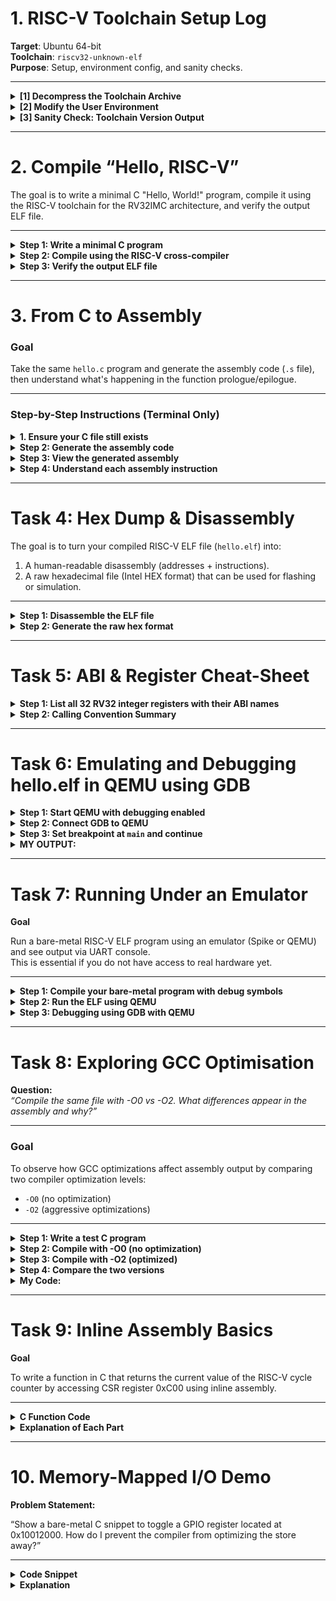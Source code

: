 # 1. RISC-V Toolchain Setup Log

**Target**: Ubuntu 64-bit  
**Toolchain**: `riscv32-unknown-elf`  
**Purpose**: Setup, environment config, and sanity checks.

---

<details>
<summary><strong>[1] Decompress the Toolchain Archive</strong></summary>

```bash
cd ~/Downloads
tar -xzf riscv-toolchain-rv32imac-x86_64-ubuntu.tar.gz
```
</details>
<details> <summary><strong>[2] Modify the User Environment</strong></summary>
Edit your shell config (~/.bashrc or ~/.zshrc) and append:

```bash
export PATH="$HOME/Downloads/riscv/bin:$PATH"
```
</details>
<details> <summary><strong>[3] Sanity Check: Toolchain Version Output</strong></summary>

  Run the following:


```bash
riscv32-unknown-elf-gcc --version
```

 EXPECTED OUTPUT:

![WhatsApp Image 2025-06-03 at 15 42 08_2e7d8809](https://github.com/user-attachments/assets/989c9f8e-7087-48fb-878b-e650cc827d4f)


```bash
riscv32-unknown-elf-objdump --version
```

EXPECTED OUTPUT:

![WhatsApp Image 2025-06-03 at 16 28 38_e4dec069](https://github.com/user-attachments/assets/0c5f2e27-7f32-4b8e-8dbc-69f7d4381c46)


```bash
riscv32-unknown-elf-gdb --version
```
 EXPECTED OUTPUT:

![WhatsApp Image 2025-06-04 at 16 56 06_c0a8bc80](https://github.com/user-attachments/assets/8168147f-6f4e-4a9e-a268-8e5178a5789a)

</details>

---

# 2. Compile “Hello, RISC-V”

The goal is to write a minimal C "Hello, World!" program, compile it using the RISC-V toolchain for the RV32IMC architecture, and verify the output ELF file.

---

<details>
<summary><b>Step 1: Write a minimal C program</b></summary>

Create a file named `hello.c`:

```bash
nano hello.c
```

Paste this code inside:

```c
#include <stdio.h>

int main() {
    printf("Hello, RISC-V\n");
    return 0;
}
```
Save and exit the editor (Ctrl + O, Enter, then Ctrl + X in nano).

</details>

<details> <summary><b>Step 2: Compile using the RISC-V cross-compiler</b></summary>
Run this command in the terminal:

```bash

riscv32-unknown-elf-gcc -march=rv32imc -mabi=ilp32 -o hello.elf hello.c
```
 If you get an error like "cannot find suitable multilib", it means your toolchain doesn't support rv32imc. You can try replacing with:

```bash
riscv32-unknown-elf-gcc  -o hello.elf hello.c
```
</details>

<details> <summary><b>Step 3: Verify the output ELF file</b></summary>
Check the type of the file using:

```bash

file hello.elf
```
Expected output (also displaying the possible error you may encounter):

![WhatsApp Image 2025-06-04 at 18 10 47_6ea5a008](https://github.com/user-attachments/assets/f3d84b2a-7628-4d71-b93d-99b7e4499c55)

</details>

---

# 3. From C to Assembly

### Goal
Take the same `hello.c` program and generate the assembly code (`.s` file), then understand what's happening in the function prologue/epilogue.

---

### Step-by-Step Instructions (Terminal Only)

<details>
<summary><strong> 1. Ensure your C file still exists</strong></summary>

Check your C source file:

```bash
cat hello.c
```

![WhatsApp Image 2025-06-04 at 17 10 59_b874a9f3](https://github.com/user-attachments/assets/2be19e58-941e-4686-a683-b661f835e159)
</details>

<details> <summary><b>Step 2: Generate the assembly code</b></summary>
Use the compiler to generate a .s file (assembly code) from the C source:

```bash
riscv32-unknown-elf-gcc -S -O0 hello.c
```
This will produce a file named hello.s.

</details>

<details> <summary><b>Step 3: View the generated assembly</b></summary>
View the output using:

```bash

cat hello.s
```
You should see something like this:

![WhatsApp Image 2025-06-04 at 17 19 39_32f9dfb7](https://github.com/user-attachments/assets/e4e233a0-7572-41fd-8d9e-460e7c77a6d8)

</details>

<details> <summary><b>Step 4: Understand each assembly instruction</b></summary>

![image](https://github.com/user-attachments/assets/efa29835-f2a8-4a90-b82e-c2fc675b60cc)

The first two correspond to the prologue and the bottom three to the epilogue

 These instructions are automatically inserted to manage function call/return safely.

</details>

---
  
# Task 4: Hex Dump & Disassembly

The goal is to turn your compiled RISC-V ELF file (`hello.elf`) into:
1. A human-readable disassembly (addresses + instructions).
2. A raw hexadecimal file (Intel HEX format) that can be used for flashing or simulation.

---

<details>
<summary><b>Step 1: Disassemble the ELF file</b></summary>

Use `objdump` to convert your ELF binary into readable RISC-V assembly with addresses:

```bash
riscv32-unknown-elf-objdump -d hello.elf > hello.dump
```
To view it:

```bash
cat hello.dump
```
PARTIAL OUTPUT:

![WhatsApp Image 2025-06-04 at 19 13 14_4f0828e8](https://github.com/user-attachments/assets/3c7ab543-6980-43a5-89f1-de0461a9a887)

100b4          -> Memory address(hex)  
1141           -> Raw machine code  
addi           -> mnemonic  
sp,sp,-16      -> operands  
addi sp,sp,-16 -> opcode  

</details>

<details> <summary><b>Step 2: Generate the raw hex format</b></summary>
  
Use objcopy to convert the ELF file into Intel HEX format:

```bash

riscv32-unknown-elf-objcopy -O ihex hello.elf hello.hex
```

To view the hex contents:

```bash
cat hello.hex
```

PARTIAL OUTPUT:

![WhatsApp Image 2025-06-04 at 19 25 04_c4b66b75](https://github.com/user-attachments/assets/52cb54f5-4367-4a84-9b1b-c23f44631cfb)

This file represents your binary's memory layout and can be loaded into emulators or flashed to hardware.

</details>
</details> 

---

# Task 5: ABI & Register Cheat-Sheet



<details><summary><b>Step 1: List all 32 RV32 integer registers with their ABI names</b></summary><br>


| Register | ABI Name | Typical Role                      |
|----------|----------|---------------------------------|
| x0       | zero     | Hard-wired zero (always 0)      |
| x1       | ra       | Return address                  |
| x2       | sp       | Stack pointer                  |
| x3       | gp       | Global pointer                 |
| x4       | tp       | Thread pointer                 |
| x5       | t0       | Temporary / caller-saved       |
| x6       | t1       | Temporary / caller-saved       |
| x7       | t2       | Temporary / caller-saved       |
| x8       | s0/fp    | Saved register / frame pointer |
| x9       | s1       | Saved register                 |
| x10      | a0       | Function argument / return     |
| x11      | a1       | Function argument / return     |
| x12      | a2       | Function argument              |
| x13      | a3       | Function argument              |
| x14      | a4       | Function argument              |
| x15      | a5       | Function argument              |
| x16      | a6       | Function argument              |
| x17      | a7       | Function argument              |
| x18      | s2       | Saved register                 |
| x19      | s3       | Saved register                 |
| x20      | s4       | Saved register                 |
| x21      | s5       | Saved register                 |
| x22      | s6       | Saved register                 |
| x23      | s7       | Saved register                 |
| x24      | s8       | Saved register                 |
| x25      | s9       | Saved register                 |
| x26      | s10      | Saved register                 |
| x27      | s11      | Saved register                 |
| x28      | t3       | Temporary / caller-saved       |
| x29      | t4       | Temporary / caller-saved       |
| x30      | t5       | Temporary / caller-saved       |
| x31      | t6       | Temporary / caller-saved       |

</details>

<details><summary><b>Step 2: Calling Convention Summary</b></summary>

- **a0–a7 (x10–x17):** Used to pass function arguments and return values.  
- **s0–s11 (x8, x9, x18–x27):** Callee-saved registers. The function must save and restore these if it modifies them.  
- **t0–t6 (x5–x7, x28–x31):** Caller-saved temporaries. The caller must save these if needed after a function call.  
- **ra (x1):** Return address. Used to store the address to return to after a function call.  
- **sp (x2):** Stack pointer. Points to the current top of the stack.  
- **gp (x3):** Global pointer. Used for accessing global variables in some environments.  
- **tp (x4):** Thread pointer. Used for thread-local storage.  
- **zero (x0):** Always zero. Writes have no effect.

</details>

---

# Task 6: Emulating and Debugging hello.elf in QEMU using GDB


  
 <details> <summary><strong>Step 1: Start QEMU with debugging enabled</strong></summary>

```bash
qemu-system-riscv32 -nographic -machine sifive_e -kernel hello.elf -S -gdb tcp::1234
```
</details>

 <details> <summary><strong>Step 2: Connect GDB to QEMU</strong></summary>

  Open another terminal and run:

```bash
riscv32-unknown-elf-gdb hello.elf
```

Then inside GDB:

```gdb

(gdb) target remote :1234
```
You should see:

```cpp

Remote debugging using :1234
0x00001000 in ?? ()
```

</details> 

<details> <summary><strong>Step 3: Set breakpoint at <code>main</code> and continue</strong></summary>
  
```gdb
(gdb) break main
Breakpoint 1 at 0x1016a: file hello.c, line 5.
(gdb) continue
```
 Problem:
At this point, QEMU consistently froze after hitting "continue".

Attempting to interrupt using Ctrl+C resulted in:

```ruby
Program received signal SIGINT, Interrupt.
0x00000000 in ?? ()
```
Stepping through with stepi stayed stuck at 0x00000000:

```scss
(gdb) stepi
0x00000000 in ?? ()
```

This behavior indicates that debugging failed due to missing debug symbols or QEMU not progressing correctly.

</details>

<details><summary><b> MY OUTPUT: </b></summary>

![WhatsApp Image 2025-06-05 at 17 24 46_cf10cf24](https://github.com/user-attachments/assets/9bd0c138-c8d7-4ca1-b83a-e2cd2723191a)


![WhatsApp Image 2025-06-05 at 17 24 47_d0c7d13e](https://github.com/user-attachments/assets/ef8e7746-85c8-4c9f-838e-ab3d769045f8)


</details>

---

# Task 7: Running Under an Emulator

<b>Goal</b>

Run a bare-metal RISC-V ELF program using an emulator (Spike or QEMU) and see output via UART console.  
This is essential if you do not have access to real hardware yet.

---

<details>
<summary><b>Step 1: Compile your bare-metal program with debug symbols</b></summary>

Use the following command to compile your C program (`hello.c`) with the linker script (`linker.ld`) and include debug info:

```bash
riscv32-unknown-elf-gcc -g -nostdlib -nostartfiles -T linker.ld -o hello.elf hello.c
```
</details>

<details> <summary><b>Step 2: Run the ELF using QEMU</b></summary>
Use QEMU's RISC-V system emulator to run your ELF and get UART output:

```bash

qemu-system-riscv32 -nographic -machine sifive_e -kernel hello.elf
```
</details>

<details> <summary><b>Step 3: Debugging using GDB with QEMU</b></summary><br>
  
Start QEMU with GDB server enabled:

```bash
qemu-system-riscv32 -nographic -machine sifive_e -kernel hello.elf -S -gdb tcp::1234
```
-S tells QEMU to start paused (waits for GDB)

-gdb tcp::1234 opens TCP port 1234 for GDB remote debugging

In another terminal, start GDB:

```bash

riscv32-unknown-elf-gdb hello.elf
```

Connect to QEMU's GDB server:

```gdb
(gdb) target remote :1234
```

Use GDB commands:

- info registers
Shows the current values of CPU registers (e.g., ra, sp, gp, a0, etc.)

![WhatsApp Image 2025-06-05 at 19 32 28_5e9db6a7](https://github.com/user-attachments/assets/7211a277-8224-4018-a7c8-cb1950437f2d)

- disassemble or disassemble <function>
Shows the assembly instructions around the program counter or for a specific function

![WhatsApp Image 2025-06-05 at 19 39 10_72e3359e](https://github.com/user-attachments/assets/94bbad30-e94c-44ad-a6c3-efdb0c021c97)

</details>

---

# Task 8: Exploring GCC Optimisation

**Question:**  
*“Compile the same file with -O0 vs -O2. What differences appear in the assembly and why?”*

---

### Goal

To observe how GCC optimizations affect assembly output by comparing two compiler optimization levels:  
- `-O0` (no optimization)  
- `-O2` (aggressive optimizations)

---

<details>
<summary><strong> Step 1: Write a test C program</strong></summary>

Use a slightly optimized example to make the changes clearly visible:

```c
// File: opt.c
int square(int x) {
    return x * x;
}

int unused_function() {
    int y = 100;
    return y;
}

int main() {
    int a = 10;
    int b = square(a);
    return b;
}
```

</details>

<details> <summary><strong> Step 2: Compile with -O0 (no optimization)</strong></summary>

  
```bash
riscv32-unknown-elf-gcc -S -O0 opt.c -o opt_O0.s
```

This generates a verbose .s file with all functions and minimal optimization.

</details>

<details> <summary><strong> Step 3: Compile with -O2 (optimized)</strong></summary>

```bash
riscv32-unknown-elf-gcc -S -O2 opt.c -o opt_O2.s
```

This will inline small functions, eliminate unused ones, and use registers more efficiently.

</details>

<details> <summary><strong> Step 4: Compare the two versions</strong></summary>

```bash
diff opt_O0.s opt_O2.s
```

You should see:

- unused_function removed

- square inlined (i.e., no separate function exists)

- Tighter, shorter assembly


| Feature                     | `-O0` Output (Verbose, No Optimizations) | `-O2` Output (Optimized, Compact) |
|----------------------------|-------------------------------------------|----------------------------------|
| Function: `square`         | Present as a standalone function          | **Removed, inlined into `main`** |
| Function: `unused_function`| Present in full                           | **Removed entirely**             |
| `main` function            | Calls `square` via `jal`                  | Does the multiplication inline   |
| Registers                  | Loads/stores to stack                     | Uses fewer registers             |
| Constant `int a = 10`      | Loaded into memory, then used             | Constant used directly           |
</details>

<details> <summary><strong>My Code: </strong></summary><br>
  
![unnamed](https://github.com/user-attachments/assets/6b93f125-4d09-40c9-a71d-7f22cf161386)

</details>

---

# Task 9: Inline Assembly Basics

<strong> Goal</strong>

  To write a function in C that returns the current value of the RISC-V cycle counter by accessing CSR register 0xC00 using inline assembly.

  ---

<details> <summary><strong>C Function Code</strong></summary><br>
  
![unnamed](https://github.com/user-attachments/assets/5cda32e2-41aa-45d2-899a-f071cdf8c085)


</details>

<details> <summary><strong> Explanation of Each Part</strong></summary><br>
 
  <details> <summary><strong>static inline uint32_t rdcycle(void)</strong></summary><br>

- static inline: Makes the function inlineable and avoids multiple-definition errors.

- uint32_t: Returns a 32-bit unsigned integer.

- rdcycle: Custom function name.
  
  </details>  


 <details><summary><strong> asm volatile ("csrr %0, cycle" : "=r"(c));</strong></summary>

- asm volatile
   - asm: Embed assembly code.
   - volatile: Prevent compiler from optimizing this line away.
- "csrr %0, cycle"
   - csrr: Control and Status Register Read instruction.
   - cycle: Name for CSR 0xC00 (cycle counter).
   - %0: Placeholder for the first operand (here, the output variable c).
- : "=r"(c)
   - "=r": Output operand (= means write-only), stored in a general-purpose register (r).
   - (c): The C variable that receives the result.

</details>

</details>  

---

# 10. Memory-Mapped I/O Demo

<b>Problem Statement:</b>

“Show a bare-metal C snippet to toggle a GPIO register located at 0x10012000. How do I prevent the compiler from optimizing the store away?”

---

<details><summary><strong>Code Snippet</strong></summary><br>

![unnamed](https://github.com/user-attachments/assets/c8ae0fe6-665b-4db4-8e76-84caca8f8fd5)

</details>

 <details> <summary><strong> Explanation</strong></summary><br>
   
- volatile:
  - Tells the compiler not to optimize access to the variable.
  - Required when accessing hardware registers or memory-mapped I/O.
  - Without it, compiler might skip the write because it sees no effect in program logic.

- (uint32_t*)0x10012000:
  - Casts the GPIO memory address to a pointer of type uint32_t*.
  - This assumes the hardware register is 4 bytes wide.

- *gpio = 0x1;:
  - Writes the value 0x1 to the register.
  - This could, for example, turn on a specific output pin.

- Alignment:
The address 0x10012000 is 4-byte aligned (divisible by 4), which is necessary for uint32_t access on many systems.

